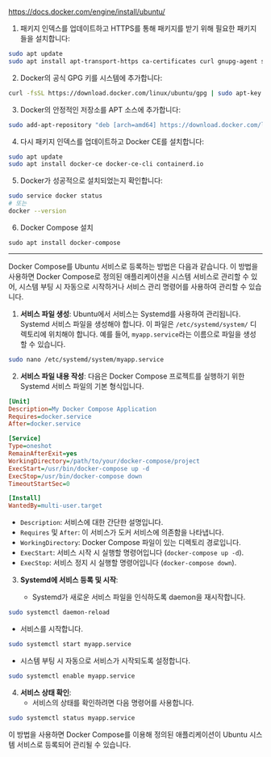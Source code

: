 https://docs.docker.com/engine/install/ubuntu/

1. 패키지 인덱스를 업데이트하고 HTTPS를 통해 패키지를 받기 위해 필요한 패키지들을 설치합니다:

```bash
sudo apt update
sudo apt install apt-transport-https ca-certificates curl gnupg-agent software-properties-common
```

2. Docker의 공식 GPG 키를 시스템에 추가합니다:

```bash
curl -fsSL https://download.docker.com/linux/ubuntu/gpg | sudo apt-key add -
```

3. Docker의 안정적인 저장소를 APT 소스에 추가합니다:

```bash
sudo add-apt-repository "deb [arch=amd64] https://download.docker.com/linux/ubuntu $(lsb_release -cs) stable"
```

4. 다시 패키지 인덱스를 업데이트하고 Docker CE를 설치합니다:

```bash
sudo apt update
sudo apt install docker-ce docker-ce-cli containerd.io
```

5. Docker가 성공적으로 설치되었는지 확인합니다:

```bash
sudo service docker status
# 또는
docker --version
```

6. Docker Compose 설치

```shell
sudo apt install docker-compose
```

---

Docker Compose를 Ubuntu 서비스로 등록하는 방법은 다음과 같습니다. 이 방법을 사용하면 Docker Compose로 정의된 애플리케이션을 시스템 서비스로 관리할 수 있어, 시스템 부팅 시 자동으로 시작하거나 서비스 관리 명령어를 사용하여 관리할 수 있습니다.

1. **서비스 파일 생성**: Ubuntu에서 서비스는 Systemd를 사용하여 관리됩니다. Systemd 서비스 파일을 생성해야 합니다. 이 파일은 `/etc/systemd/system/` 디렉토리에 위치해야 합니다. 예를 들어, `myapp.service`라는 이름으로 파일을 생성할 수 있습니다.

```bash
sudo nano /etc/systemd/system/myapp.service
```

2. **서비스 파일 내용 작성**: 다음은 Docker Compose 프로젝트를 실행하기 위한 Systemd 서비스 파일의 기본 형식입니다.

```ini
[Unit]
Description=My Docker Compose Application
Requires=docker.service
After=docker.service

[Service]
Type=oneshot
RemainAfterExit=yes
WorkingDirectory=/path/to/your/docker-compose/project
ExecStart=/usr/bin/docker-compose up -d
ExecStop=/usr/bin/docker-compose down
TimeoutStartSec=0

[Install]
WantedBy=multi-user.target
```

- `Description`: 서비스에 대한 간단한 설명입니다.
- `Requires` 및 `After`: 이 서비스가 도커 서비스에 의존함을 나타냅니다.
- `WorkingDirectory`: Docker Compose 파일이 있는 디렉토리 경로입니다.
- `ExecStart`: 서비스 시작 시 실행할 명령어입니다 (`docker-compose up -d`).
- `ExecStop`: 서비스 정지 시 실행할 명령어입니다 (`docker-compose down`).

3. **Systemd에 서비스 등록 및 시작**:

   - Systemd가 새로운 서비스 파일을 인식하도록 daemon을 재시작합니다.

```bash
sudo systemctl daemon-reload
```

- 서비스를 시작합니다.

```bash
sudo systemctl start myapp.service
```

- 시스템 부팅 시 자동으로 서비스가 시작되도록 설정합니다.

```bash
sudo systemctl enable myapp.service
```

4. **서비스 상태 확인**:
   - 서비스의 상태를 확인하려면 다음 명령어를 사용합니다.

```bash
sudo systemctl status myapp.service
```

이 방법을 사용하면 Docker Compose를 이용해 정의된 애플리케이션이 Ubuntu 시스템 서비스로 등록되어 관리될 수 있습니다.
